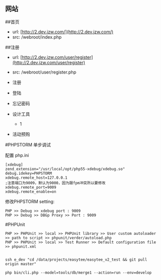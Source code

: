 网站
--------

##首页

- url: [http://2.dev.jzw.com/](http://2.dev.jzw.com/)
- src: /webroot/index.php

##注册

- url: [http://2.dev.jzw.com/user/register](http://2.dev.jzw.com/user/register)
- src: /webroot/user/register.php



- 注册
- 登陆
- 忘记密码
- 设计工具
    * 1
    
- 活动预购



#PHPSTORM 单步调试

配置 php.ini

    [xdebug]
    zend_extension="/usr/local/opt/php55-xdebug/xdebug.so"
    debug.idekey=PHPSTORM
    xdebug.remote_host=127.0.0.1
    ;注意端口为9009，默认为9000，因为跟fpm冲突所以要修改
    xdebug.remote_port=9009
    xdebug.remote_enable=on

修改PHPSTORM setting:

    PHP >> Debug >> xdebug port : 9009
    PHP >> Debug >> DBGp Proxy >> Port : 9009

#PHPUnit

    PHP >> PHPUnit >> local >> PHPUnit library >> User custom autoloader >> path to script >> phpunit/verder/autoload.php
    PHP >> PHPUnit >> local >> Test Runner >> Default configuration file >> phpunit.xml


    ssh e_dev "cd /data/projects/easytee/easytee_v2_test && git pull origin master"

    php bin/cli.php --model=tools/db/merge1 --action=run --env=develop 
